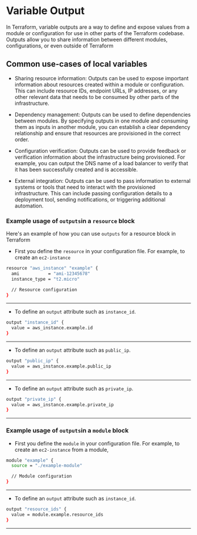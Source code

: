 # Variable Output

In Terraform, variable outputs are a way to define and expose values from a module or configuration for use in other parts of the Terraform codebase. Outputs allow you to share information between different modules, configurations, or even outside of Terraform

## Common use-cases of local variables

- Sharing resource information: Outputs can be used to expose important information about resources created within a module or configuration. This can include resource IDs, endpoint URLs, IP addresses, or any other relevant data that needs to be consumed by other parts of the infrastructure.

- Dependency management: Outputs can be used to define dependencies between modules. By specifying outputs in one module and consuming them as inputs in another module, you can establish a clear dependency relationship and ensure that resources are provisioned in the correct order.

- Configuration verification: Outputs can be used to provide feedback or verification information about the infrastructure being provisioned. For example, you can output the DNS name of a load balancer to verify that it has been successfully created and is accessible.

- External integration: Outputs can be used to pass information to external systems or tools that need to interact with the provisioned infrastructure. This can include passing configuration details to a deployment tool, sending notifications, or triggering additional automation.

### Example usage of `outputs`in a `resource` block 

Here's an example of how you can use `outputs` for a resource block in Terraform

- First you define the `resource` in your configuration file. For example, to create an `ec2-instance`

```sh
resource "aws_instance" "example" {
  ami           = "ami-12345678"
  instance_type = "t2.micro"

  // Resource configuration
}

```
---

- To define an `output` attribute such as `instance_id`.

```sh
output "instance_id" {
  value = aws_instance.example.id
}

```
---

- To define an `output` attribute such as `public_ip`.

```sh
output "public_ip" {
  value = aws_instance.example.public_ip
}
```
---

- To define an `output` attribute such as `private_ip`.

```sh
output "private_ip" {
  value = aws_instance.example.private_ip
}
```
---

### Example usage of `outputs`in a `module` block

- First you define the `module` in your configuration file. For example, to create an `ec2-instance` from a module,

```sh
module "example" {
  source = "./example-module"

  // Module configuration
}

```
---

- To define an `output` attribute such as `instance_id`.

```sh
output "resource_ids" {
  value = module.example.resource_ids
}

```
---
